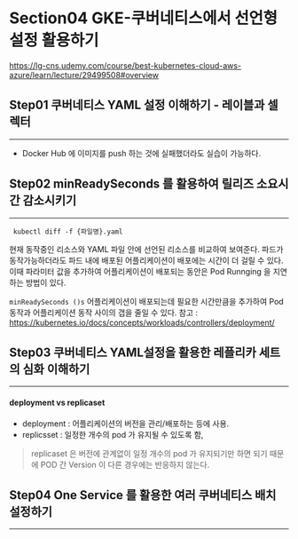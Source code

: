 # Section04 GKE-쿠버네티스에서 선언형 설정 활용하기 
https://lg-cns.udemy.com/course/best-kubernetes-cloud-aws-azure/learn/lecture/29499508#overview

## Step01 쿠버네티스 YAML 설정 이해하기 - 레이블과 셀렉터
---
* Docker Hub 에 이미지를 push 하는 것에 실패했더라도 실습이 가능하다.
  

## Step02 minReadySeconds 를 활용하여 릴리즈 소요시간 감소시키기
---
` kubectl diff -f {파일명}.yaml`

현재 동작중인 리소스와 YAML 파일 안에 선언된 리소스를 비교하여 보여준다.
파드가 동작가능하더라도 파드 내에 배포된 어플리케이션이 배포에는 시간이 더 걸릴 수 있다.
이때 파라미터 값을 추가하여 어플리케이션이 배포되는 동안은 Pod Runnging 을 지연하는 방법이 있다.

`minReadySeconds ()s`
어플리케이션이 배포되는데 필요한 시간만큼을 추가하여 Pod 동작과 어플리케이션 동작 사이의 갭을 줄일 수 있다.
참고 : https://kubernetes.io/docs/concepts/workloads/controllers/deployment/


## Step03 쿠버네티스 YAML설정을 활용한 레플리카 세트의 심화 이해하기
---
#### deployment vs replicaset
* deployment : 어플리케이션의 버전을 관리/배포하는 등에 사용.   
* replicsset : 일정한 개수의 pod 가 유지될 수 있도록 함,   

> replicaset 은 버전에 관계없이 일정 개수의 pod 가 유지되기만 하면 되기 때문에 POD 간 Version 이 다른 경우에는 반응하지 않는다.

## Step04 One Service 를 활용한 여러 쿠버네티스 배치 설정하기
---
